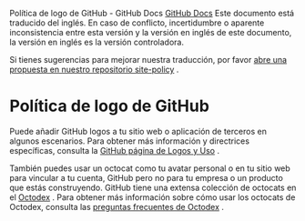 Política de logo de GitHub - GitHub Docs
[GitHub Docs](/es)
Este documento está traducido del inglés. En caso de conflicto, incertidumbre o aparente inconsistencia entre esta versión y la versión en inglés de este documento, la versión en inglés es la versión controladora.

Si tienes sugerencias para mejorar nuestra traducción, por favor
[abre una propuesta en nuestro repositorio site-policy](https://github.com/github/site-policy/issues)
.

# Política de logo de GitHub

Puede añadir GitHub logos a tu sitio web o aplicación de terceros en algunos escenarios. Para obtener más información y directrices específicas, consulta la
[GitHub página de Logos y Uso](https://github.com/logos)
.

También puedes usar un octocat como tu avatar personal o en tu sitio web para vincular a tu cuenta, GitHub pero no para tu empresa o un producto que estás construyendo. GitHub tiene una extensa colección de octocats en el
[Octodex](https://octodex.github.com/)
. Para obtener más información sobre cómo usar los octocats de Octodex, consulta las
[preguntas frecuentes de Octodex](https://octodex.github.com/faq/)
.
